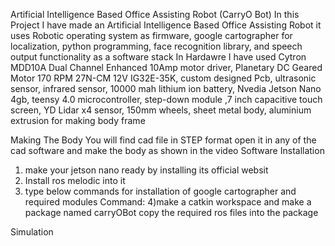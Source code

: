 Artificial Intelligence Based Office Assisting Robot (CarryO Bot)
In this Project I have made an Artificial Intelligence Based Office Assisting Robot it uses Robotic operating system as firmware, google cartographer for localization, python programming, face recognition library, and speech output functionality as a software stack
In Hardawre I have used Cytron MDD10A Dual Channel Enhanced 10Amp motor driver, Planetary DC Geared Motor 170 RPM 27N-CM 12V IG32E-35K, custom designed Pcb, ultrasonic sensor, infrared sensor, 10000 mah lithium ion battery, Nvedia Jetson Nano 4gb, teensy 4.0 microcontroller, step-down module ,7 inch capacitive touch screen, YD Lidar x4 sensor, 150mm wheels, sheet metal body, aluminium extrusion for making body frame

Making The Body
You will find cad file in STEP format open it in any of the cad software and make the body as shown in the video 
Software Installation
1) make your jetson nano ready by installing its official websit
2) Install ros melodic into it
3) type below commands for installation of google cartographer and required modules Command:
4)make a catkin workspace and make a package named carryOBot copy the required ros files into the package 

Simulation
